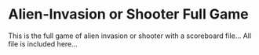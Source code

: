 # Alien-Invasion or Shooter Full Game
This is the full game of alien invasion or shooter with a scoreboard file... All file is included here...
